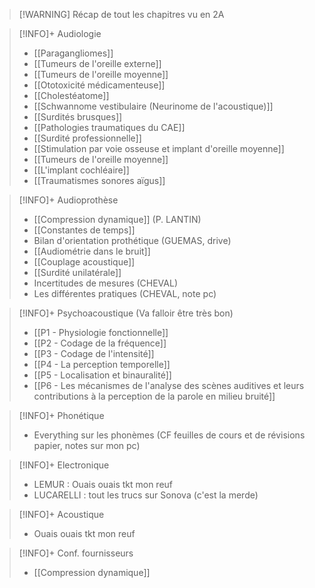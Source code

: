 >[!WARNING] Récap de tout les chapitres vu en 2A

>[!INFO]+ Audiologie
>
>- [[Paragangliomes]]
>- [[Tumeurs de l'oreille externe]]
>- [[Tumeurs de l'oreille moyenne]]
>- [[Ototoxicité médicamenteuse]]
>- [[Cholestéatome]]
>- [[Schwannome vestibulaire (Neurinome de l'acoustique)]]
>- [[Surdités brusques]]
>- [[Pathologies traumatiques du CAE]]
>- [[Surdité professionnelle]]
>- [[Stimulation par voie osseuse et implant d'oreille moyenne]]
>- [[Tumeurs de l'oreille moyenne]]
>- [[L'implant cochléaire]]
>- [[Traumatismes sonores aïgus]]

>[!INFO]+ Audioprothèse
>
>- [[Compression dynamique]] (P. LANTIN)
>- [[Constantes de temps]]
>- Bilan d'orientation prothétique (GUEMAS, drive)
>- [[Audiométrie dans le bruit]]
>- [[Couplage acoustique]]
>- [[Surdité unilatérale]]
>- Incertitudes de mesures (CHEVAL)
>- Les différentes pratiques (CHEVAL, note pc)

>[!INFO]+ Psychoacoustique (Va falloir être très bon)
>
>- [[P1 - Physiologie fonctionnelle]]
>- [[P2 - Codage de la fréquence]]
>- [[P3 - Codage de l'intensité]]
>- [[P4 - La perception temporelle]]
>- [[P5 - Localisation et binauralité]]
>- [[P6 - Les mécanismes de l'analyse des scènes auditives et leurs contributions à la perception de la parole en milieu bruité]]

>[!INFO]+ Phonétique
>
>- Everything sur les phonèmes (CF feuilles de cours et de révisions papier, notes sur mon pc)

>[!INFO]+ Electronique
>
>- LEMUR : Ouais ouais tkt mon reuf
>- LUCARELLI : tout les trucs sur Sonova (c'est la merde)

>[!INFO]+ Acoustique
>
>- Ouais ouais tkt mon reuf

>[!INFO]+ Conf. fournisseurs
>
>- [[Compression dynamique]]

